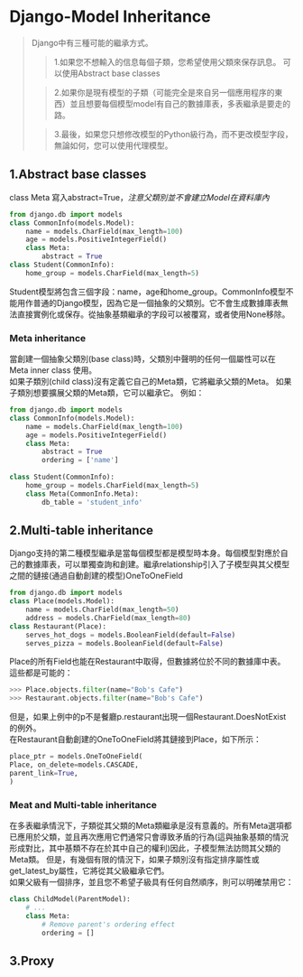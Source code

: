 # Django-Model Inheritance

>Django中有三種可能的繼承方式。
>
> > 1.如果您不想輸入的信息每個子類，您希望使用父類來保存訊息。 可以使用Abstract base classes
>
> > 2.如果你是現有模型的子類（可能完全是來自另一個應用程序的東西）並且想要每個模型model有自己的數據庫表，多表繼承是要走的路。
>
> > 3.最後，如果您只想修改模型的Python級行為，而不更改模型字段，無論如何，您可以使用代理模型。
    
## 1.Abstract base classes 
class Meta 寫入abstract=True，*注意父類別並不會建立Model在資料庫內*<br/>

```python
from django.db import models
class CommonInfo(models.Model):
    name = models.CharField(max_length=100)
    age = models.PositiveIntegerField()
    class Meta:
        abstract = True
class Student(CommonInfo):
    home_group = models.CharField(max_length=5)
```
Student模型將包含三個字段：name，age和home_group。CommonInfo模型不能用作普通的Django模型，因為它是一個抽象的父類別。它不會生成數據庫表無法直接實例化或保存。從抽象基類繼承的字段可以被覆寫，或者使用None移除。


### Meta inheritance
當創建一個抽象父類別(base class)時，父類別中聲明的任何一個屬性可以在Meta inner class 使用。<br /> 
如果子類別(child class)沒有定義它自己的Meta類，它將繼承父類的Meta。 如果子類別想要擴展父類的Meta類，它可以繼承它。 例如：<br/>

```python
from django.db import models
class CommonInfo(models.Model):
    name = models.CharField(max_length=100)
    age = models.PositiveIntegerField()
    class Meta:
        abstract = True
        ordering = ['name']
        
class Student(CommonInfo):
    home_group = models.CharField(max_length=5)
    class Meta(CommonInfo.Meta):
        db_table = 'student_info'

```

## 2.Multi-table inheritance
Django支持的第二種模型繼承是當每個模型都是模型時本身。每個模型對應於自己的數據庫表，可以單獨查詢和創建。繼承relationship引入了子模型與其父模型之間的鏈接(通過自動創建的模型)OneToOneField<br />


```python
from django.db import models
class Place(models.Model):
    name = models.CharField(max_length=50)
    address = models.CharField(max_length=80)
class Restaurant(Place):
    serves_hot_dogs = models.BooleanField(default=False)
    serves_pizza = models.BooleanField(default=False)

```

Place的所有Field也能在Restaurant中取得，但數據將位於不同的數據庫中表。 這些都是可能的：<br />

```python
>>> Place.objects.filter(name="Bob's Cafe")
>>> Restaurant.objects.filter(name="Bob's Cafe")
```


但是，如果上例中的p不是餐廳p.restaurant出現一個Restaurant.DoesNotExist 的例外。<br/>
在Restaurant自動創建的OneToOneField將其鏈接到Place，如下所示：
```python
place_ptr = models.OneToOneField(
Place, on_delete=models.CASCADE,
parent_link=True,
)
```

### Meat and Multi-table inheritance

在多表繼承情況下，子類從其父類的Meta類繼承是沒有意義的。所有Meta選項都已應用於父類，並且再次應用它們通常只會導致矛盾的行為(這與抽象基類的情況形成對比，其中基類不存在於其中自己的權利)因此，子模型無法訪問其父類的Meta類。 但是，有幾個有限的情況下，如果子類別沒有指定排序屬性或get_latest_by屬性，它將從其父級繼承它們。<br/>
如果父級有一個排序，並且您不希望子級具有任何自然順序，則可以明確禁用它：

```python
class ChildModel(ParentModel):
    # ...
    class Meta:
        # Remove parent's ordering effect
        ordering = []
```

## 3.Proxy
